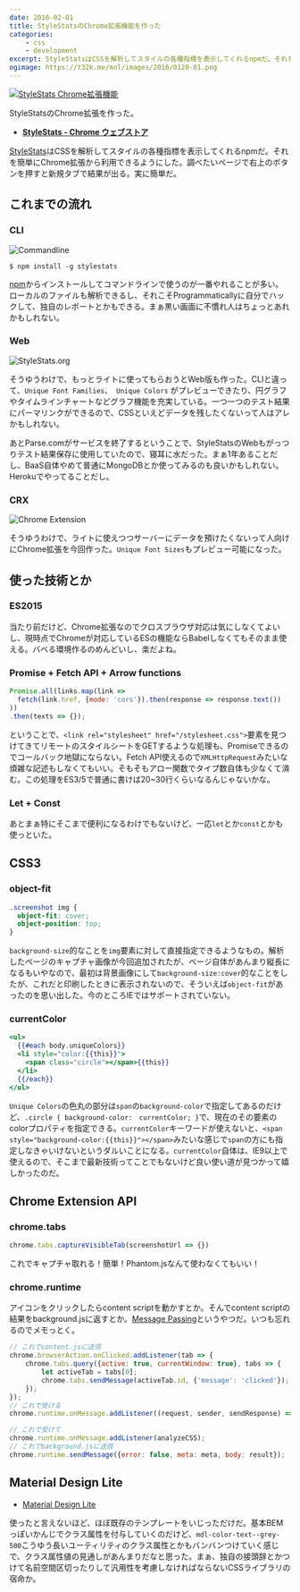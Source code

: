 ```yaml
---
date: 2016-02-01
title: StyleStatsのChrome拡張機能を作った
categories: 
    - css
    - development
excerpt: StyleStatsはCSSを解析してスタイルの各種指標を表示してくれるnpmだ。それを簡単にChrome拡張から利用できるようにした。調べたいページで右上のボタンを押すと新規タブで結果が出る。実に簡単だ。
ogimage: https://t32k.me/mol/images/2016/0120-01.png
---
```


[![StyleStats Chrome拡張機能](/mol/images/2016/0120-00.gif)](https://chrome.google.com/webstore/detail/stylestats/lgbcioahebkgkdiljpgcdaghejijioki)

StyleStatsのChrome拡張を作った。

+ **[StyleStats - Chrome ウェブストア](https://chrome.google.com/webstore/detail/stylestats/lgbcioahebkgkdiljpgcdaghejijioki)**

[StyleStats](https://github.com/t32k/stylestats)はCSSを解析してスタイルの各種指標を表示してくれるnpmだ。それを簡単にChrome拡張から利用できるようにした。調べたいページで右上のボタンを押すと新規タブで結果が出る。実に簡単だ。

## これまでの流れ

### CLI

![Commandline](/mol/images/2016/0120-00.png)

```shell
$ npm install -g stylestats
```

[npm](https://www.npmjs.com/package/stylestats)からインストールしてコマンドラインで使うのが一番やれることが多い。ローカルのファイルも解析できるし、それこそProgrammaticallyに自分でハックして、独自のレポートとかもできる。まぁ黒い画面に不慣れ人はちょっとあれかもしれない。

### Web

![StyleStats.org](/mol/images/2016/0120-01.png)

そうゆうわけで、もっとライトに使ってもらおうとWeb版も作った。CLIと違って、`Unique Font Families`、　`Unique Colors` がプレビューできたり、円グラフやタイムラインチャートなどグラフ機能を充実している。一つ一つのテスト結果にパーマリンクができるので、CSSといえどデータを残したくないって人はアレかもしれない。

あとParse.comがサービスを終了するということで、StyleStatsのWebもがっつりテスト結果保存に使用していたので、寝耳に水だった。まぁ1年あることだし、BaaS自体やめて普通にMongoDBとか使ってみるのも良いかもしれない。Herokuでやってることだし。

### CRX

![Chrome Extension](/mol/images/2016/0120-02.png)

そうゆうわけで、ライトに使えつつサーバーにデータを預けたくないって人向けにChrome拡張を今回作った。`Unique Font Sizes`もプレビュー可能になった。


## 使った技術とか

### ES2015

当たり前だけど、Chrome拡張なのでクロスブラウザ対応は気にしなくてよいし、現時点でChromeが対応しているESの機能ならBabelしなくてもそのまま使える。バベる環境作るのめんどいし、楽だよね。

### Promise + Fetch API + Arrow functions 

```js
Promise.all(links.map(link =>
  fetch(link.href, {mode: 'cors'}).then(response => response.text())
))
.then(texts => {});
```

ということで、`<link rel="stylesheet" href="/stylesheet.css">`要素を見つけてきてリモートのスタイルシートをGETするような処理も、Promiseできるのでコールバック地獄にならない。Fetch API使えるので`XMLHttpRequest`みたいな煩雑な記述もしなくてもいい。そもそもアロー関数でタイプ数自体も少なくて済む。この処理をES3/5で普通に書けば20~30行くらいなるんじゃないかな。

### Let + Const

あとまぁ特にそこまで便利になるわけでもないけど、一応`let`とか`const`とかも使っといた。

## CSS3

### object-fit


```css
.screenshot img {
  object-fit: cover;
  object-position: top;
}
```

`background-size`的なことを`img`要素に対して直接指定できるようなもの。解析したページのキャプチャ画像が今回追加されたが、ページ自体があんまり縦長になるもいやなので、最初は背景画像にして`background-size:cover`的なことをしたが、これだと印刷したときに表示されないので、そういえば`object-fit`があったのを思い出した。今のところIEではサポートされていない。

### currentColor

```hbs
<ul>
  {{#each body.uniqueColors}}
  <li style="color:{{this}}">
    <span class="circle"></span>{{this}}
  </li>
  {{/each}}
</ul>
```

`Unique Colors`の色丸の部分は`span`の`background-color`で指定してあるのだけど、`.circle { background-color:　currentColor; }`で、現在のその要素のcolorプロパティを指定できる。`currentColor`キーワードが使えないと、`<span style="background-color:{{this}}"></span>`みたいな感じで`span`の方にも指定しなきゃいけないというダルいことになる。`currentColor`自体は、IE9以上で使えるので、そこまで最新技術ってことでもないけど良い使い道が見つかって嬉しかったのだ。


## Chrome Extension API

### chrome.tabs

```js
chrome.tabs.captureVisibleTab(screenshotUrl => {})
```

これでキャプチャ取れる！簡単！Phantom.jsなんて使わなくてもいい！

### chrome.runtime

アイコンをクリックしたらcontent scriptを動かすとか。そんでcontent scriptの結果をbackground.jsに返すとか。[Message Passing](https://developer.chrome.com/extensions/messaging)というやつだ。いつも忘れるのでメモっとく。

```background.js
// これでcontent.jsに送信
chrome.browserAction.onClicked.addListener(tab => {
	chrome.tabs.query({active: true, currentWindow: true}, tabs => {
		let activeTab = tabs[0];
		chrome.tabs.sendMessage(activeTab.id, {'message': 'clicked'});
	});
});
// これで受ける
chrome.runtime.onMessage.addListener((request, sender, sendResponse) => {})
```

```content.js
// これで受けて
chrome.runtime.onMessage.addListener(analyzeCSS);
// これでbackground.jsに送信
chrome.runtime.sendMessage({error: false, meta: meta, body: result});
```

## Material Design Lite

+ [Material Design Lite](http://www.getmdl.io/)

使ったと言えないほど、ほぼ既存のテンプレートをいじっただけだ。基本BEMっぽいかんじでクラス属性を付与していくのだけど、`mdl-color-text--grey-500`こうゆう長いユーティリティのクラス属性とかもバンバンつけていく感じで、クラス属性値の見通しがあんまりだなと思った。まぁ、独自の接頭辞とかつけて名前空間区切ったりして汎用性を考慮しなければならないCSSライブラリの宿命か。